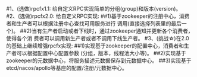 #1、(选做)rpcfx1.1: 给自定义RPC实现简单的分组(group)和版本(version)。
#2、(选做)rpcfx2.0: 给自定义RPC实现:
##1)基于zookeeper的注册中心，消费者和生产者可以根据注册中心查找可用服务进行 调用(直接选择列表里的最后一个)。
##2)当有生产者启动或者下线时，通过zookeeper通知并更新各个消费者，使得各个消 费者可以调用新生产者或者不调用下线生产者。
#3、(挑战☆)在2.0的基础上继续增强rpcfx实现:
##1)实现基于zookeeper的配置中心，消费者和生产者可以根据配置中心配置参数 (分组，版本，线程池大小等)。
##2)实现基于zookeeper的元数据中心，将服务描述元数据保存到元数据中心。 
##3)实现基于etcd/nacos/apollo等基座的配置/注册/元数据中心。